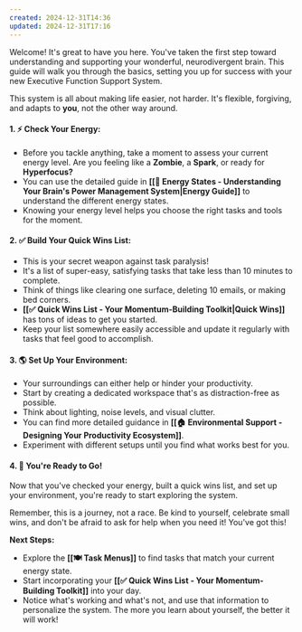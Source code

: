 ```yaml
---
created: 2024-12-31T14:36
updated: 2024-12-31T17:16
---
```


Welcome! It's great to have you here. You've taken the first step toward understanding and supporting your wonderful, neurodivergent brain. This guide will walk you through the basics, setting you up for success with your new Executive Function Support System.

This system is all about making life easier, not harder. It's flexible, forgiving, and adapts to **you**, not the other way around.

#### 1. **⚡ Check Your Energy:**

- Before you tackle anything, take a moment to assess your current energy level. Are you feeling like a **Zombie**, a **Spark**, or ready for **Hyperfocus?**
- You can use the detailed guide in **[[🔋 Energy States - Understanding Your Brain's Power Management System|Energy Guide]]** to understand the different energy states.
- Knowing your energy level helps you choose the right tasks and tools for the moment.

#### 2. **✅ Build Your Quick Wins List:**

- This is your secret weapon against task paralysis!
- It's a list of super-easy, satisfying tasks that take less than 10 minutes to complete.
- Think of things like clearing one surface, deleting 10 emails, or making bed corners.
- **[[✅ Quick Wins List - Your Momentum-Building Toolkit|Quick Wins]]** has tons of ideas to get you started.
- Keep your list somewhere easily accessible and update it regularly with tasks that feel good to accomplish.

#### 3. **🌎 Set Up Your Environment:**

- Your surroundings can either help or hinder your productivity.
- Start by creating a dedicated workspace that's as distraction-free as possible.
- Think about lighting, noise levels, and visual clutter.
- You can find more detailed guidance in **[[🏠 Environmental Support - Designing Your Productivity Ecosystem]]**.
- Experiment with different setups until you find what works best for you.

#### 4. **🎉 You're Ready to Go!**

Now that you've checked your energy, built a quick wins list, and set up your environment, you're ready to start exploring the system.

Remember, this is a journey, not a race. Be kind to yourself, celebrate small wins, and don't be afraid to ask for help when you need it! You've got this!

**Next Steps:**

- Explore the **[[🍽️ Task Menus]]** to find tasks that match your current energy state.
- Start incorporating your **[[✅ Quick Wins List - Your Momentum-Building Toolkit]]** into your day.
- Notice what's working and what's not, and use that information to personalize the system. The more you learn about yourself, the better it will work!
